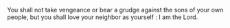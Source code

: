 You shall not take vengeance or bear a grudge against the sons of your own people, but you shall love your neighbor as yourself : I am the Lord.
